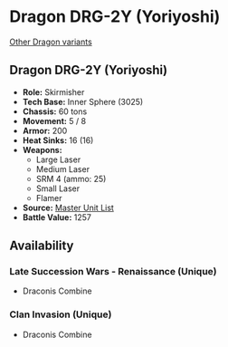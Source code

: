 # Dragon DRG-2Y (Yoriyoshi)

[Other Dragon variants](../dragon.md)

## Dragon DRG-2Y (Yoriyoshi)
- **Role:** Skirmisher
- **Tech Base:** Inner Sphere (3025)
- **Chassis:** 60 tons
- **Movement:** 5 / 8
- **Armor:** 200
- **Heat Sinks:** 16 (16)
- **Weapons:**
  - Large Laser
  - Medium Laser
  - SRM 4 (ammo: 25)
  - Small Laser
  - Flamer
- **Source:** [Master Unit List](http://masterunitlist.info/Unit/Details/910/dragon-drg-2y-yoriyoshi)
- **Battle Value:** 1257

## Availability

### Late Succession Wars - Renaissance (Unique)
- Draconis Combine

### Clan Invasion (Unique)
- Draconis Combine

